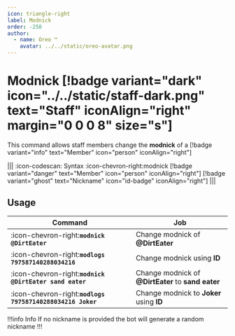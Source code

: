 ```yaml
---
icon: triangle-right
label: Modnick
order: -250
author:
  - name: Oreo ™
    avatar: ../../static/oreo-avatar.png
---
```


# Modnick [!badge variant="dark" icon="../../static/staff-dark.png" text="Staff" iconAlign="right" margin="0 0 0 8" size="s"]

This command allows staff members change the **modnick** of a [!badge variant="info" text="Member" icon="person" iconAlign="right"]

||| :icon-codescan: Syntax
:icon-chevron-right:modnick [!badge variant="danger" text="Member" icon="person" iconAlign="right"] [!badge variant="ghost" text="Nickname" icon="id-badge" iconAlign="right"]
|||

## Usage

| Command                                                    | Job                                                |
| ---------------------------------------------------------- | -------------------------------------------------- |
| :icon-chevron-right:**`modnick @DirtEater`**               | Change modnick of **@DirtEater**                   |
| :icon-chevron-right:**`modlogs 797587140288034216`**       | Change modnick using **ID**                        |
| :icon-chevron-right:**`modnick @DirtEater sand eater`**    | Change modnick of **@DirtEater** to **sand eater** |
| :icon-chevron-right:**`modlogs 797587140288034216 Joker`** | Change modnick to **Joker** using **ID**           |

!!!info Info
If no nickname is provided the bot will generate a random nickname
!!!
